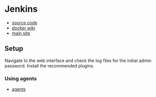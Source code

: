 # Jenkins

- [source code](https://github.com/jenkinsci/jenkins)
- [docker wiki](https://github.com/jenkinsci/docker#docker-compose-with-jenkins)
- [main site](https://www.jenkins.io/)

## Setup

Navigate to the web interface and check the log files for the initial admin password. Install the recommended plugins.

### Using agents

- [agents](https://www.jenkins.io/doc/book/using/using-agents/)
